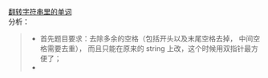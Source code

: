 [翻转字符串里的单词](https://leetcode-cn.com/problems/reverse-words-in-a-string/)  
分析：  
> * 首先题目要求：去除多余的空格（包括开头以及末尾空格去掉， 中间空格需要去重）， 而且只能在原来的 string 上改，这个时候用双指针最方便了；  
> * 
